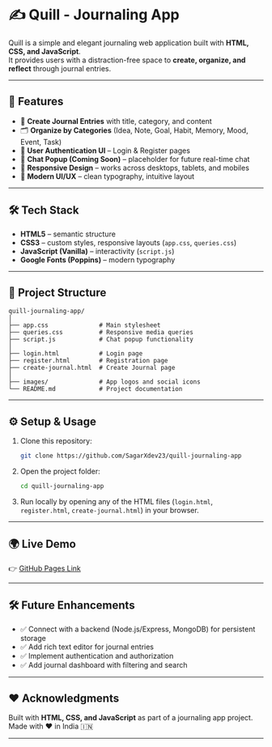 # ✍️ Quill - Journaling App

Quill is a simple and elegant journaling web application built with **HTML, CSS, and JavaScript**.  
It provides users with a distraction-free space to **create, organize, and reflect** through journal entries.

---

## 🚀 Features

- 📖 **Create Journal Entries** with title, category, and content  
- 🗂 **Organize by Categories** (Idea, Note, Goal, Habit, Memory, Mood, Event, Task)  
- 🔑 **User Authentication UI** – Login & Register pages  
- 💬 **Chat Popup (Coming Soon)** – placeholder for future real-time chat  
- 📱 **Responsive Design** – works across desktops, tablets, and mobiles  
- 🎨 **Modern UI/UX** – clean typography, intuitive layout  

---

## 🛠️ Tech Stack

- **HTML5** – semantic structure  
- **CSS3** – custom styles, responsive layouts (`app.css`, `queries.css`)  
- **JavaScript (Vanilla)** – interactivity (`script.js`)  
- **Google Fonts (Poppins)** – modern typography  

---

## 📂 Project Structure

```
quill-journaling-app/
│
├── app.css              # Main stylesheet
├── queries.css          # Responsive media queries
├── script.js            # Chat popup functionality
│
├── login.html           # Login page
├── register.html        # Registration page
├── create-journal.html  # Create Journal page
│
├── images/              # App logos and social icons
└── README.md            # Project documentation
```

---

## ⚙️ Setup & Usage

1. Clone this repository:
   ```bash
   git clone https://github.com/SagarXdev23/quill-journaling-app
   ```
2. Open the project folder:
   ```bash
   cd quill-journaling-app
   ```
3. Run locally by opening any of the HTML files (`login.html`, `register.html`, `create-journal.html`) in your browser.

---

## 🌍 Live Demo

👉 [GitHub Pages Link](https://your-username.github.io/quill-journaling-app/)

---

## 🛠️ Future Enhancements

- ✅ Connect with a backend (Node.js/Express, MongoDB) for persistent storage  
- ✅ Add rich text editor for journal entries  
- ✅ Implement authentication and authorization  
- ✅ Add journal dashboard with filtering and search  

---

## ❤️ Acknowledgments

Built with **HTML, CSS, and JavaScript** as part of a journaling app project.  
Made with ♥ in India 🇮🇳  

---
